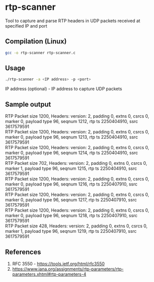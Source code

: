 # rtp-scanner
Tool to capture and parse RTP headers in UDP packets received at specified IP and port

## Compilation (Linux)

``` bash
gcc -o rtp-scanner rtp-scanner.c
```

## Usage
``` bash
./rtp-scanner -a <IP address> -p <port>
```
IP address (optional) - IP address to capture UDP packets

## Sample output

RTP Packet size 1200, Headers: version: 2, padding 0, extns 0, csrcs 0, marker 0, payload type 96, seqnum 1212, rtp ts 2250404910, ssrc 3617579591   
RTP Packet size 1200, Headers: version: 2, padding 0, extns 0, csrcs 0, marker 0, payload type 96, seqnum 1213, rtp ts 2250404910, ssrc 3617579591   
RTP Packet size 1200, Headers: version: 2, padding 0, extns 0, csrcs 0, marker 0, payload type 96, seqnum 1214, rtp ts 2250404910, ssrc 3617579591   
RTP Packet size 702, Headers: version: 2, padding 0, extns 0, csrcs 0, marker 1, payload type 96, seqnum 1215, rtp ts 2250404910, ssrc 3617579591   
RTP Packet size 1200, Headers: version: 2, padding 0, extns 0, csrcs 0, marker 0, payload type 96, seqnum 1216, rtp ts 2250407910, ssrc 3617579591   
RTP Packet size 1200, Headers: version: 2, padding 0, extns 0, csrcs 0, marker 0, payload type 96, seqnum 1217, rtp ts 2250407910, ssrc 3617579591   
RTP Packet size 1200, Headers: version: 2, padding 0, extns 0, csrcs 0, marker 0, payload type 96, seqnum 1218, rtp ts 2250407910, ssrc 3617579591   
RTP Packet size 428, Headers: version: 2, padding 0, extns 0, csrcs 0, marker 1, payload type 96, seqnum 1219, rtp ts 2250407910, ssrc 3617579591   

## References

1. RFC 3550 - https://tools.ietf.org/html/rfc3550
2. https://www.iana.org/assignments/rtp-parameters/rtp-parameters.xhtml#rtp-parameters-4

